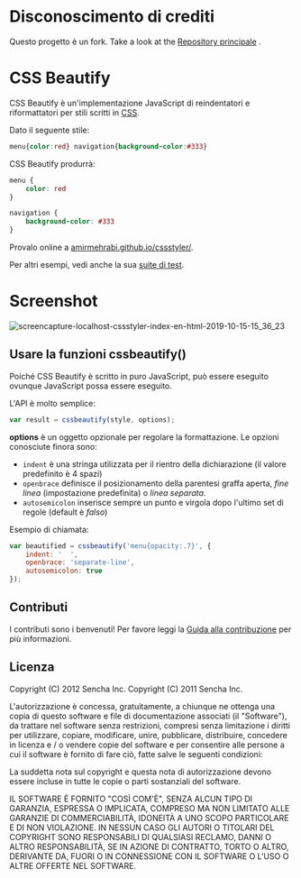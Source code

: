 # Disconoscimento di crediti #

Questo progetto è un fork. Take a look at the [Repository principale](https://github.com/senchalabs/cssbeautify) .


# CSS Beautify #

CSS Beautify è un'implementazione JavaScript di reindentatori e riformattatori per stili scritti in [CSS](http://www.w3.org/Style/CSS/).

Dato il seguente stile:

```css
menu{color:red} navigation{background-color:#333}
```

CSS Beautify produrrà:

```css
menu {
    color: red
}

navigation {
    background-color: #333
}
```

Provalo online a [amirmehrabi.github.io/cssstyler/](https://amirmehrabi.github.io/cssstyler/).

Per altri esempi, vedi anche la sua [suite di test](http://cssbeautify.com/test/).


# Screenshot #

![screencapture-localhost-cssstyler-index-en-html-2019-10-15-15_36_23](https://user-images.githubusercontent.com/3878847/66830108-93ad8700-ef61-11e9-95d9-df30792b5aef.png)

## Usare la funzioni cssbeautify() ##

Poiché CSS Beautify è scritto in puro JavaScript, può essere eseguito ovunque JavaScript possa essere eseguito.

L'API è molto semplice:

```javascript
var result = cssbeautify(style, options);
```

**options** è un oggetto opzionale per regolare la formattazione. Le opzioni conosciute finora sono:

  *  <code>indent</code> è una stringa utilizzata per il rientro della dichiarazione (il valore predefinito è 4 spazi)
  *  <code>openbrace</code> definisce il posizionamento della parentesi graffa aperta, *fine linea* (impostazione predefinita) o *linea separata*.
  *  <code>autosemicolon</code> inserisce sempre un punto e virgola dopo l'ultimo set di regole (default è *falso*)

Esempio di chiamata:

```javascript
var beautified = cssbeautify('menu{opacity:.7}', {
    indent: '  ',
    openbrace: 'separate-line',
    autosemicolon: true
});
```

## Contributi ##

I contributi sono i benvenuti! Per favore leggi la [Guida alla contribuzione](https://github.com/AmirMehrabi/cssstyler/blob/master/CONTRIBUTING.md) per più informazioni.

## Licenza ##

Copyright (C) 2012 Sencha Inc.
Copyright (C) 2011 Sencha Inc.

L'autorizzazione è concessa, gratuitamente, a chiunque ne ottenga una copia
di questo software e file di documentazione associati (il "Software"), da trattare
nel software senza restrizioni, compresi senza limitazione i diritti
per utilizzare, copiare, modificare, unire, pubblicare, distribuire, concedere in licenza e / o vendere
copie del software e per consentire alle persone a cui il software è fornito
di fare ciò, fatte salve le seguenti condizioni:

La suddetta nota sul copyright e questa nota di autorizzazione devono essere incluse in
tutte le copie o parti sostanziali del software.

IL SOFTWARE È FORNITO "COSÌ COM'È", SENZA ALCUN TIPO DI GARANZIA, ESPRESSA O
IMPLICATA, COMPRESO MA NON LIMITATO ALLE GARANZIE DI COMMERCIABILITÀ,
IDONEITÀ A UNO SCOPO PARTICOLARE E DI NON VIOLAZIONE. IN NESSUN CASO GLI
AUTORI O TITOLARI DEL COPYRIGHT SONO RESPONSABILI DI QUALSIASI RECLAMO, DANNI O ALTRO
RESPONSABILITÀ, SE IN AZIONE DI CONTRATTO, TORTO O ALTRO, DERIVANTE DA,
FUORI O IN CONNESSIONE CON IL SOFTWARE O L'USO O ALTRE OFFERTE NEL SOFTWARE.
